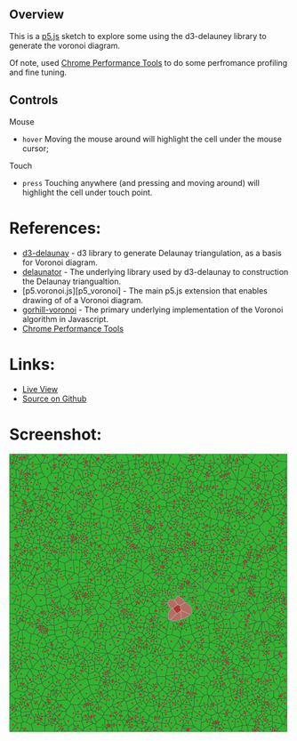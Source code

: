 
## Overview

This is a [p5.js][p5js-home] sketch to explore some using the d3-delauney library to generate the voronoi diagram.

Of note, used [Chrome Performance Tools][chrome-perf-tools] to do some perfromance profiling and fine tuning.

## Controls

Mouse
* `hover` Moving the mouse around will highlight the cell under the mouse cursor;

Touch
* `press` Touching anywhere (and pressing and moving around) will highlight the cell under touch point.

# References:
* [d3-delaunay][d3-delaunay] - d3 library to generate Delaunay triangulation, as a basis for Voronoi diagram.
* [delaunator][delaunator] - The underlying library used by d3-delaunay to construction the Delaunay triangualtion. 
* [p5.voronoi.js][p5_voronoi] - The main p5.js extension that enables drawing of of a Voronoi diagram.
* [gorhill-voronoi][gorhill-voronoi] - The primary underlying implementation of the Voronoi algorithm in Javascript.
* [Chrome Performance Tools][chrome-perf-tools]


# Links: 

* [Live View][live-view]
* [Source on Github][source-code]

# Screenshot:

![screenshot][screenshot-01]

[p5js-home]: https://p5js.org/
[source-code]: https://github.com/brianhonohan/sketchbook/tree/master/p5js/common/examples/voronoi-4/
[live-view]: https://brianhonohan.com/sketchbook/p5js/common/examples/voronoi-4/
[screenshot-01]: ./screenshot-01.png
[p5.voronoi.js]: https://github.com/Dozed12/p5.voronoi
[gorhill-voronoi]: https://github.com/gorhill/Javascript-Voronoi
[chrome-perf-tools]: https://developer.chrome.com/docs/devtools/performance
[d3-delaunay]: https://d3js.org/d3-delaunay
[delaunator]: https://mapbox.github.io/delaunator/